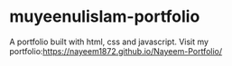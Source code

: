 # muyeenulislam-portfolio
A portfolio built with html, css and javascript.
Visit my portfolio:https://nayeem1872.github.io/Nayeem-Portfolio/
